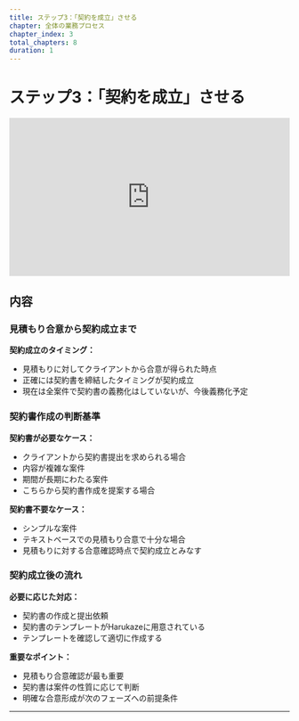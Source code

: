 ```yaml
---
title: ステップ3：「契約を成立」させる
chapter: 全体の業務プロセス
chapter_index: 3
total_chapters: 8
duration: 1
---
```


# ステップ3：「契約を成立」させる

<div style="position: relative; padding-bottom: 56.25%; height: 0;"><iframe src="https://www.loom.com/embed/eba190d1304c48cab84bf962913c4d38?sid=2a045bb1-7672-45a6-bc71-08f3f37a96e1" frameborder="0" webkitallowfullscreen mozallowfullscreen allowfullscreen style="position: absolute; top: 0; left: 0; width: 100%; height: 100%;"></iframe></div>

## 内容

### 見積もり合意から契約成立まで

**契約成立のタイミング：**
- 見積もりに対してクライアントから合意が得られた時点
- 正確には契約書を締結したタイミングが契約成立
- 現在は全案件で契約書の義務化はしていないが、今後義務化予定

### 契約書作成の判断基準

**契約書が必要なケース：**
- クライアントから契約書提出を求められる場合
- 内容が複雑な案件
- 期間が長期にわたる案件
- こちらから契約書作成を提案する場合

**契約書不要なケース：**
- シンプルな案件
- テキストベースでの見積もり合意で十分な場合
- 見積もりに対する合意確認時点で契約成立とみなす

### 契約成立後の流れ

**必要に応じた対応：**
- 契約書の作成と提出依頼
- 契約書のテンプレートがHarukazeに用意されている
- テンプレートを確認して適切に作成する

**重要なポイント：**
- 見積もり合意確認が最も重要
- 契約書は案件の性質に応じて判断
- 明確な合意形成が次のフェーズへの前提条件

---


